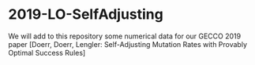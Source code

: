 # 2019-LO-SelfAdjusting
We will add to this repository some numerical data for our GECCO 2019 paper 
[Doerr, Doerr, Lengler: Self-Adjusting Mutation Rates with Provably Optimal Success Rules]
